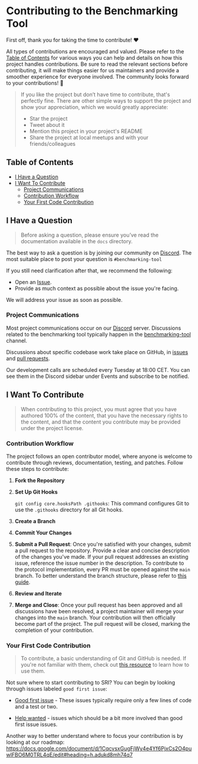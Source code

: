 <!-- omit in toc -->
# Contributing to the Benchmarking Tool

First off, thank you for taking the time to contribute! ❤️

All types of contributions are encouraged and valued. Please refer to the [Table of Contents](#table-of-contents) for various ways you can help and details on how this project handles contributions. Be sure to read the relevant sections before contributing, it will make things easier for us maintainers and provide a smoother experience for everyone involved. The community looks forward to your contributions! 🎉

> If you like the project but don’t have time to contribute, that's perfectly fine. There are other simple ways to support the project and show your appreciation, which we would greatly appreciate:
> - Star the project
> - Tweet about it
> - Mention this project in your project's README
> - Share the project at local meetups and with your friends/colleagues

<!-- omit in toc -->
## Table of Contents

- [I Have a Question](#i-have-a-question)
- [I Want To Contribute](#i-want-to-contribute)
  - [Project Communications](#project-communications)
  - [Contribution Workflow](#contribution-workflow)
  - [Your First Code Contribution](#your-first-code-contribution)
  

## I Have a Question

> Before asking a question, please ensure you’ve read the documentation available in the `docs` directory.

The best way to ask a question is by joining our community on [Discord](https://discord.com/invite/fsEW23wFYs). The most suitable place to post your question is `#benchmarking-tool`

If you still need clarification after that, we recommend the following:

- Open an [Issue](https://github.com/stratum-mining/benchmarking-tool/issues).
- Provide as much context as possible about the issue you're facing.

We will address your issue as soon as possible.

### Project Communications

Most project communications occur on our [Discord](https://discord.gg/fsEW23wFYs) server. Discussions related to the benchmarking tool typically happen in the [benchmarking-tool](https://discord.gg/Kv6uucUq) channel.

Discussions about specific codebase work take place on GitHub, in [issues](https://github.com/stratum-mining/benchmarking-tool/issues) and [pull requests](https://github.com/stratum-mining/benchmarking-tool/pulls).

Our development calls are scheduled every Tuesday at 18:00 CET. You can see them in the Discord sidebar under Events and subscribe to be notified.

## I Want To Contribute

> When contributing to this project, you must agree that you have authored 100% of the content, that you have the necessary rights to the content, and that the content you contribute may be provided under the project license.

### Contribution Workflow

The project follows an open contributor model, where anyone is welcome to contribute through reviews, documentation, testing, and patches. Follow these steps to contribute:

1. **Fork the Repository**

2. **Set Up Git Hooks**

    `git config core.hooksPath .githooks`: This command configures Git to use the `.githooks` directory for all Git hooks.

3. **Create a Branch**

4. **Commit Your Changes**

5. **Submit a Pull Request**: Once you're satisfied with your changes, submit a pull request to the repository. Provide a clear and concise description of the changes you've made. If your pull request addresses an existing issue, reference the issue number in the description. To contribute to the protocol implementation, every PR must be opened against the `main` branch. To better understand the branch structure, please refer to [this guide](https://github.com/stratum-mining/stratum/blob/main/RELEASE.md#principal-branches).

6. **Review and Iterate**

7. **Merge and Close**: Once your pull request has been approved and all discussions have been resolved, a project maintainer will merge your changes into the `main` branch. Your contribution will then officially become part of the project. The pull request will be closed, marking the completion of your contribution.

### Your First Code Contribution

> To contribute, a basic understanding of Git and GitHub is needed. If you're not familiar with them, check out [this resource](https://docs.github.com/en/get-started/start-your-journey/git-and-github-learning-resources) to learn how to use them.

Not sure where to start contributing to SRI? You can begin by looking through issues labeled `good first issue`:

* [Good first issue](https://github.com/stratum-mining/benchmarking-tool/issues?q=is%3Aissue+is%3Aopen+label%3A%22good+first+issue%22) - These issues typically require only a few lines of code and a test or two.

* [Help wanted](https://github.com/stratum-mining/benchmarking-tool/labels/help%20wanted) - issues which should be a bit more involved than good first issue issues.

Another way to better understand where to focus your contribution is by looking at our roadmap: https://docs.google.com/document/d/1CqcvsxGugFjWy4e4Yf6PjxCs2O4puwlFBO6M0TRL4qE/edit#heading=h.adukd8mh74q7